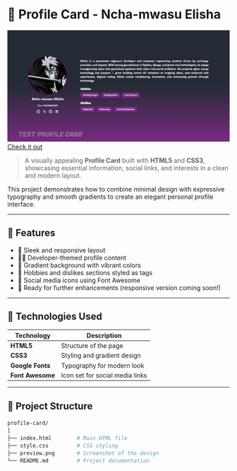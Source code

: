 # 🌟 Profile Card - Ncha-mwasu Elisha

![Profile Card Preview](./images/preview.png)
[Check it out](https://ncha-mwasu.github.io/HNG-13-internship-tasks/)

> A visually appealing **Profile Card** built with **HTML5** and **CSS3**, showcasing essential information, social links, and interests in a clean and modern layout.  

This project demonstrates how to combine minimal design with expressive typography and smooth gradients to create an elegant personal profile interface.

---

## 🚀 Features

- 🎨 Sleek and responsive layout  
- 🧑‍💻 Developer-themed profile content  
- 🌈 Gradient background with vibrant colors  
- 💬 Hobbies and dislikes sections styled as tags  
- 🔗 Social media icons using Font Awesome  
- 📱 Ready for further enhancements (responsive version coming soon!)

---

## 🧰 Technologies Used

| Technology | Description |
|-------------|-------------|
| **HTML5** | Structure of the page |
| **CSS3** | Styling and gradient design |
| **Google Fonts** | Typography for modern look |
| **Font Awesome** | Icon set for social media links |

---

## 📂 Project Structure

```bash
profile-card/
│
├── index.html        # Main HTML file
├── style.css         # CSS styling
├── preview.png       # Screenshot of the design
└── README.md         # Project documentation

